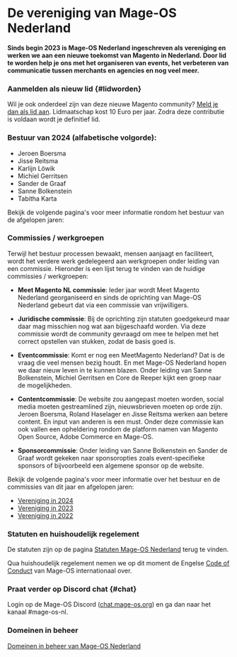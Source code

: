 # De vereniging van Mage-OS Nederland

**Sinds begin 2023 is Mage-OS Nederland ingeschreven als vereniging en werken we aan een nieuwe toekomst van Magento in Nederland. Door lid te worden help je ons met het organiseren van events, het verbeteren van communicatie tussen merchants en agencies en nog veel meer.**

### Aanmelden als nieuw lid {#lidworden}
Wil je ook onderdeel zijn van deze nieuwe Magento community? [Meld je dan als lid aan](/lid-worden). Lidmaatschap kost 10 Euro per jaar. Zodra deze contributie is voldaan wordt je definitief lid.

### Bestuur van 2024 (alfabetische volgorde):

- Jeroen Boersma
- Jisse Reitsma
- Karlijn Löwik
- Michiel Gerritsen
- Sander de Graaf
- Sanne Bolkenstein
- Tabitha Karta

Bekijk de volgende pagina's voor meer informatie rondom het bestuur van de afgelopen jaren:


### Commissies / werkgroepen
Terwijl het bestuur processen bewaakt, mensen aanjaagt en faciliteert, wordt het verdere werk gedelegeerd aan werkgroepen onder leiding van een commissie. Hieronder is een lijst terug te vinden van de huidige commissies / werkgroepen:

- **Meet Magento NL commissie**: Ieder jaar wordt Meet Magento Nederland georganiseerd en sinds de oprichting van Mage-OS Nederland gebeurt dat via een commissie van vrijwilligers.

- **Juridische commissie**: Bij de oprichting zijn statuten goedgekeurd maar daar mag misschien nog wat aan bijgeschaafd worden. Via deze commissie wordt de community gevraagd om mee te helpen met het correct opstellen van stukken, zodat de basis goed is.

- **Eventcommissie**: Komt er nog een MeetMagento Nederland? Dat is de vraag die veel mensen bezig houdt. En met Mage-OS Nederland hopen we daar nieuw leven in te kunnen blazen. Onder leiding van Sanne Bolkenstein, Michiel Gerritsen en Core de Reeper kijkt een groep naar de mogelijkheden.

- **Contentcommissie**: De website zou aangepast moeten worden, social media moeten gestreamlined zijn, nieuwsbrieven moeten op orde zijn. Jeroen Boersma, Roland Haselager en Jisse Reitsma werken aan betere content. En input van anderen is een must. Onder deze commissie kan ook vallen een opheldering rondom de platform namen van Magento Open Source, Adobe Commerce en Mage-OS.

- **Sponsorcommissie**: Onder leiding van Sanne Bolkenstein en Sander de Graaf wordt gekeken naar sponsoropties zoals event-specifieke sponsors of bijvoorbeeld een algemene sponsor op de website.

Bekijk de volgende pagina's voor meer informatie over het bestuur en de commissies van dit jaar en afgelopen jaren:

- [Vereniging in 2024](/vereniging-2024)
- [Vereniging in 2023](/vereniging-2023)
- [Vereniging in 2022](/vereniging-2022)

### Statuten en huishoudelijk regelement
De statuten zijn op de pagina [Statuten Mage-OS Nederland](/statuten) terug te vinden.

Qua huishoudelijk regelement nemen we op dit moment de Engelse [Code of Conduct](https://mage-os.org/code-of-conduct) van Mage-OS internationaal over.

### Praat verder op Discord chat {#chat}
Login op de Mage-OS Discord ([chat.mage-os.org](http://chat.mage-os.org)) en ga dan naar het kanaal #mage-os-nl.


### Domeinen in beheer
[Domeinen in beheer van Mage-OS Nederland](/domeinen)